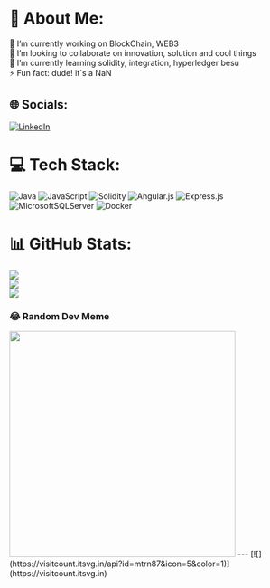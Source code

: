 # 💫 About Me:
🔭 I’m currently working on BlockChain, WEB3<br>👯 I’m looking to collaborate on innovation, solution and cool things<br>🌱 I’m currently learning solidity, integration, hyperledger besu<br>⚡ Fun fact: dude! it´s a NaN


## 🌐 Socials:
[![LinkedIn](https://img.shields.io/badge/LinkedIn-%230077B5.svg?logo=linkedin&logoColor=white)](https://linkedin.com/in/mtrn87) 

# 💻 Tech Stack:
![Java](https://img.shields.io/badge/java-%23ED8B00.svg?style=for-the-badge&logo=openjdk&logoColor=white) ![JavaScript](https://img.shields.io/badge/javascript-%23323330.svg?style=for-the-badge&logo=javascript&logoColor=%23F7DF1E) ![Solidity](https://img.shields.io/badge/Solidity-%23363636.svg?style=for-the-badge&logo=solidity&logoColor=white) ![Angular.js](https://img.shields.io/badge/angular.js-%23E23237.svg?style=for-the-badge&logo=angularjs&logoColor=white) ![Express.js](https://img.shields.io/badge/express.js-%23404d59.svg?style=for-the-badge&logo=express&logoColor=%2361DAFB) ![MicrosoftSQLServer](https://img.shields.io/badge/Microsoft%20SQL%20Server-CC2927?style=for-the-badge&logo=microsoft%20sql%20server&logoColor=white) ![Docker](https://img.shields.io/badge/docker-%230db7ed.svg?style=for-the-badge&logo=docker&logoColor=white)
# 📊 GitHub Stats:
![](https://github-readme-stats.vercel.app/api?username=mtrn87&theme=dark&hide_border=false&include_all_commits=false&count_private=false)<br/>
![](https://github-readme-streak-stats.herokuapp.com/?user=mtrn87&theme=dark&hide_border=false)<br/>
![](https://github-readme-stats.vercel.app/api/top-langs/?username=mtrn87&theme=dark&hide_border=false&include_all_commits=false&count_private=false&layout=compact)

### 😂 Random Dev Meme
<img src='https://randommeme-five.vercel.app/' style="height: 400px;"/>
---
[![](https://visitcount.itsvg.in/api?id=mtrn87&icon=5&color=1)](https://visitcount.itsvg.in)

<!-- Proudly created with GPRM ( https://gprm.itsvg.in ) -->

